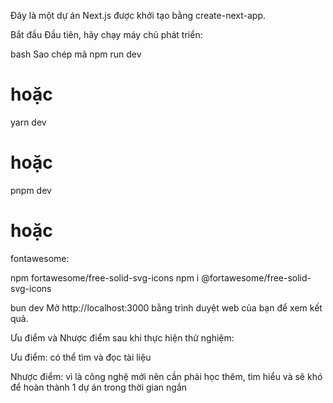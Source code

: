Đây là một dự án Next.js được khởi tạo bằng create-next-app.

Bắt đầu
Đầu tiên, hãy chạy máy chủ phát triển:

bash
Sao chép mã
npm run dev

# hoặc

yarn dev

# hoặc

pnpm dev

# hoặc

fontawesome:

npm fortawesome/free-solid-svg-icons
npm i @fortawesome/free-solid-svg-icons

bun dev
Mở http://localhost:3000 bằng trình duyệt web của bạn để xem kết quả.

Ưu điểm và Nhược điểm sau khi thực hiện thử nghiệm:

Ưu điểm: có thể tìm và đọc tài liệu

Nhược điểm: vì là công nghệ mới nên cần phải học thêm, tìm hiểu và sẽ khó để hoàn thành 1 dự án trong thời gian ngắn

